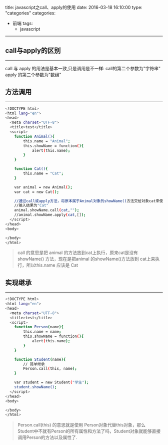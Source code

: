 title: javascript之call、apply的使用
date: 2016-03-18 16:10:00
type: "categories"
categories:
  - 前端
tags:
    - javascript
---

## call与apply的区别
---

call 与 apply 的用法是基本一致,只是调用是不一样:
call的第二个参数为"字符串"
apply 的第二个参数为"数组"

## 方法调用
---

``` bash
<!DOCTYPE html>
<html lang="en">
<head>
  <meta charset="UTF-8">
  <title>test</title>
  <script>
    function Animal(){
        this.name = "Animal";
        this.showName = function(){
            alert(this.name);
        }
    }

    function Cat(){
        this.name = "Cat";
    }

    var animal = new Animal();
    var cat = new Cat();

    //通过call或apply方法，将原本属于Animal对象的showName()方法交给对象cat来使用了。
    //输入结果为"Cat"
    animal.showName.call(cat,"");
    //animal.showName.apply(cat,[]);
  </script>
</head>
<body>

</body>
</html>

```
> call 的意思是把 animal 的方法放到cat上执行，原来cat是没有showName() 方法，现在是把animal 的showName()方法放到 cat上来执行，所以this.name 应该是 Cat

## 实现继承

---

``` bash
<!DOCTYPE html>
<html lang="en">
<head>
  <meta charset="UTF-8">
  <title>test</title>
  <script>
    function Person(name){
        this.name = name;
        this.showName = function(){
            alert(this.name);
        }
    }

    function Student(name){
        // 简单继承
        Person.call(this, name);
    }

    var student = new Student("学生");
    student.showName();
  </script>
</head>
<body>

</body>
</html>

```

>  Person.call(this) 的意思就是使用 Person对象代替this对象，那么 Student中不就有Person的所有属性和方法了吗，Student对象就能够直接调用Person的方法以及属性了.
